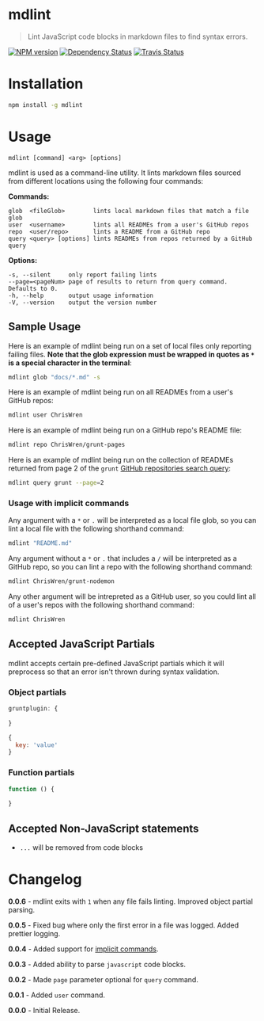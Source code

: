 # mdlint
> Lint JavaScript code blocks in markdown files to find syntax errors.

[![NPM version](https://badge.fury.io/js/mdlint.png)](http://badge.fury.io/js/mdlint) [![Dependency Status](https://gemnasium.com/ChrisWren/mdlint.png)](https://gemnasium.com/ChrisWren/mdlint) [![Travis Status](https://travis-ci.org/ChrisWren/mdlint.png)](https://travis-ci.org/ChrisWren/mdlint)

# Installation
```bash
npm install -g mdlint
```

# Usage

    mdlint [command] <arg> [options]

mdlint is used as a command-line utility. It lints markdown files sourced from different locations using the following four commands:


**Commands:**

    glob  <fileGlob>        lints local markdown files that match a file glob
    user  <username>        lints all READMEs from a user's GitHub repos
    repo  <user/repo>       lints a README from a GitHub repo
    query <query> [options] lints READMEs from repos returned by a GitHub query

**Options:**

    -s, --silent     only report failing lints
    --page=<pageNum> page of results to return from query command. Defaults to 0.
    -h, --help       output usage information
    -V, --version    output the version number

## Sample Usage

Here is an example of mdlint being run on a set of local files only reporting failing files. **Note that the glob expression must be wrapped in quotes as `*` is a special character in the terminal**:
```bash
mdlint glob "docs/*.md" -s
```

Here is an example of mdlint being run on all READMEs from a user's GitHub repos:
```bash
mdlint user ChrisWren
```


Here is an example of mdlint being run on a GitHub repo's README file:
```bash
mdlint repo ChrisWren/grunt-pages
```


Here is an example of mdlint being run on the collection of READMEs returned from page 2 of the `grunt` [GitHub repositories search query](http://developer.github.com/v3/search/#search-repositories):
```bash
mdlint query grunt --page=2
```

### Usage with implicit commands

Any argument with a `*` or `.` will be interpreted as a local file glob, so you can lint a local file with the following shorthand command:
```bash
mdlint "README.md"
```

Any argument without a `*` or `.` that includes a `/` will be interpreted as a GitHub repo, so you can lint a repo with the following shorthand command:
```bash
mdlint ChrisWren/grunt-nodemon
```

Any other argument will be intrepreted as a GitHub user, so you could lint all of a user's repos with the following shorthand command:
```bash
mdlint ChrisWren
```

## Accepted JavaScript Partials

mdlint accepts certain pre-defined JavaScript partials which it will preprocess so that an error isn't thrown during syntax validation.

### Object partials

```js
gruntplugin: {
  
}
```

```js
{
  key: 'value'
}
```

### Function partials
```js
function () {
  
}
```

## Accepted Non-JavaScript statements

- `...` will be removed from code blocks

# Changelog

**0.0.6** - mdlint exits with `1` when any file fails linting. Improved object partial parsing.

**0.0.5** - Fixed bug where only the first error in a file was logged. Added prettier logging.

**0.0.4** - Added support for [implicit commands](https://github.com/ChrisWren/mdlint#usage-with-implicit-commands).

**0.0.3** - Added ability to parse `javascript` code blocks.

**0.0.2** - Made `page` parameter optional for `query` command.

**0.0.1** - Added `user` command.

**0.0.0** - Initial Release.
